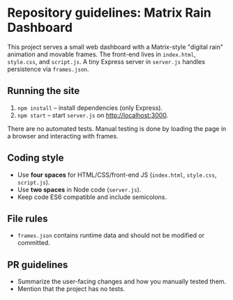 # Repository guidelines: Matrix Rain Dashboard

This project serves a small web dashboard with a Matrix-style "digital rain" animation and movable frames.  The front-end lives in `index.html`, `style.css`, and `script.js`.  A tiny Express server in `server.js` handles persistence via `frames.json`.

## Running the site
1. `npm install` – install dependencies (only Express).
2. `npm start` – start `server.js` on <http://localhost:3000>.

There are no automated tests.  Manual testing is done by loading the page in a browser and interacting with frames.

## Coding style
- Use **four spaces** for HTML/CSS/front-end JS (`index.html`, `style.css`, `script.js`).
- Use **two spaces** in Node code (`server.js`).
- Keep code ES6 compatible and include semicolons.

## File rules
- `frames.json` contains runtime data and should not be modified or committed.

## PR guidelines
- Summarize the user-facing changes and how you manually tested them.
- Mention that the project has no tests.
